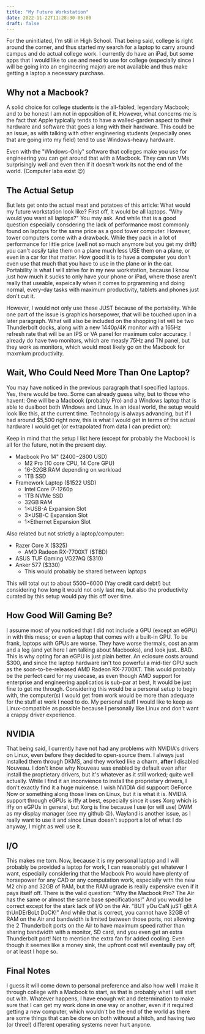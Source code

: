 ```yaml
---
title: "My Future Workstation"
date: 2022-11-22T11:28:30-05:00
draft: false 
---
```


For the uninitiated, I'm still in High School. That being said, college is right
around the corner, and thus started my search for a laptop to carry around
campus and do actual college work. I currently do have an iPad, but some apps
that I would like to use and need to use for college (especially since I will be
going into an engineering major) are not available and thus make getting a
laptop a necessary purchase.

## Why not a Macbook?

A solid choice for college students is the all-fabled, legendary Macbook; and to
be honest I am not in opposition of it. However, what concerns me is the fact
that Apple typically tends to have a walled-garden aspect to their hardware and
software that goes a long with their hardware. This could be an issue, as with
talking with other engineering students (especially ones that are going into my
field) tend to use Windows-heavy hardware.

Even with the "Windows-Only" software that colleges make you use for engineering
you can get around that with a Macbook. They can run VMs surprisingly well and
even then if it doesn't work its not the end of the world. (Computer labs exist
😉)

## The Actual Setup

But lets get onto the actual meat and potatoes of this article: What would my
future workstation look like? First off, It would be all laptops. "Why would you
want all laptops?" You may ask. And while that is a good question especially
consdering the lack of performance most commonly found on laptops for the same
price as a good tower computer. However, tower computers come with a drawback.
While they pack in a lot of performance for little price (well not so much
anymore but you get my drift) you can't *easily* take them on a plane much less
USE them on a plane, or even in a car for that matter. How good it is to have a
computer you don't even use that much that you have to use in the plane or in
the car. Portability is what I will strive for in my new workstation, because I
know just how much it sucks to only have your phone or iPad, where those  aren't
really that useable, espeically when it comes to prgramming and doing normal,
every-day tasks with maximum productivity, tablets and phones just don't cut it.

However, I would not only use these JUST because of the portability. While one
part of the issue is graphics horsepower, that will be touched upon in a later
paragraph. What will also be included on the shopping list will be two
Thunderbolt docks, along with a new 1440p/4K monitor with a 165Hz refresh rate
that will be an IPS or VA panel for maximum color accuracy. I already do have
two monitors, which are measly 75Hz and TN panel, but they work as monitors,
which would most likely go on the Macbook for maxmium productivity.

## Wait, Who Could Need More Than One Laptop?

You may have noticed in the previous paragraph that I specified laptops.  Yes,
there would be two. Some can already guess why, but to those who havent: One
will be a Macbook (probably  Pro) and a Windows laptop that is able to dualboot
both Windows and Linux. In an ideal world, the setup would look like this, at
the current time. Technology is always advancing, but if I had around $5,500
right now, this is what I would get in terms of the actual hardware I would get
(or extrapolated from data I can predict on):

Keep in mind that the setup I list here (except for probably the Macbook) is all
for the future, not in the present day.

- Macbook Pro 14" ($2400-$2800 USD)
  - M2 Pro (10 core CPU, 14 Core GPU)
  - 16-32GB RAM depending on workload
  - 1TB SSD
- Framework Laptop ($1522 USD)
  - Intel Core i7-1260p
  - 1TB NVMe SSD
  - 32GB RAM
  - 1&times;USB-A Expansion Slot
  - 3&times;USB-C Expansion Slot
  - 1&times;Ethernet Expansion Slot

Also related but not strictly a laptop/computer:

- Razer Core X ($325)
  - AMD Radeon RX-7700XT ($TBD)
- ASUS TUF Gaming VG27AQ ($310)
- Anker 577 ($330)
  - This would probably be shared between laptops

This will total out to about $5500-$6000 (Yay credit card debt!) but considering
how long it would not only last me, but also the productivity curated by this
setup would pay this off over time.

## How Good Will Gaming Be?

I assume most of you noticed that I did not include a GPU (except an eGPU) in
with this mess; or even a laptop that comes with a built-in GPU. To be frank,
laptops with GPUs are worse. They have worse thermals, cost an arm and a leg
(and yet here I am talking about Macbooks), and look just.. BAD.  This is why
opting for an eGPU is just plain better. An eclosure costs around $300, and
since the laptop hardware isn't too powerful a mid-tier GPU such as the
soon-to-be-released AMD Radeon RX-7700XT. This would probably be the perfect
card for my usecase, as even though AMD support for enterprise and engineering
applicatios is sub-par at best, It would be just fine to get me through.
Considering this would be a personal setup to begin with, the computer(s) I
would get from work would be more than adequate for the stuff at work I need to
do. My personal stuff I would like to keep as Linux-compatible as possible
because I personally like Linux and don't want a crappy driver experience.

## NVIDIA

That being said, I currently have not had any problems with NVIDIA's drivers on
Linux, even before they decided to open-source them. I always just installed
them through DKMS, and they worked like a charm, **after** I disabled Nouveau. I
don't know why Nouveau was enabled by default even after install the proptietary
drivers, but it's whatever as it still worked; quite well actually. While I find
it  an inconvience to install the proprietary drivers, I don't exactly find it a
huge nuicense. I wish NVIDIA did suppoort GeForce Now or something along those
lines on Linux, but it is what it is. NVIDIA support through eGPUs is iffy at
best, especially since it uses Xorg which is iffy on eGPUs in general, but Xorg
is fine because I use (or will use) DWM as my display manager (see my github
😉). Wayland is another issue, as I really want to use it and since Linux
doesn't support a lot of what I do anyway, I might as well use it.

## I/O

This makes me torn. Now, because it is my personal laptop and I will probably be
provided a laptop for work, I can reasonably get whatever I want, especially
considering that the Macbook Pro would have plenty of horsepower for any CAD or
any computation work, especially with the new M2 chip and 32GB of RAM, but the
RAM ugrade is really expensive even if it pays itself off. There is the valid
question: "Why the Macbook Pro? The Air has the same or almost the same base
specifications!" And you would be correct except for the stark lack of I/O on
the Air. "BUT yOu CaN juST gEt A thUnDErBoLt DoCK!" And while that is
correct, you cannot have 32GB of RAM on the Air and bandwidth is limited between
those ports, not allowing the 2 Thunderbolt ports on the Air to have maximum
speed rather than sharing bandwidth with a monitor, SD card, and you even get an
extra Thunderbolt port! Not to mention the extra fan for added cooling. Even
though it seemes like a money sink, the upfront cost will eventaully pay off, or
at least I hope so.

## Final Notes

I guess it will come down to personal preference and also how well I make it
through college with a Macbook to start, as that is probably what I will start
out with. Whatever happens, I have enough wit and determination to make sure
that I can get my work done in one way or another, even if it required getting a
new computer, which wouldn't be the end of the world as there are some things
that can be done on both withouut a hitch, and having two (or three!) different
operating systems never hurt anyone.

